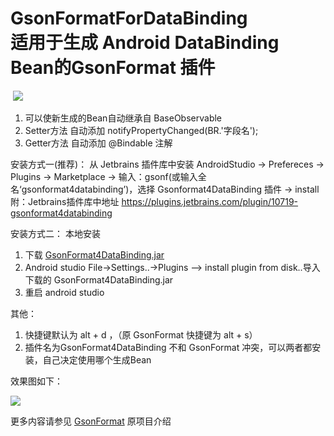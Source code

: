 # **GsonFormatForDataBinding <br/>适用于生成 Android DataBinding Bean的GsonFormat 插件**
  [![](https://jitpack.io/v/zhangguoning/GsonFormat4DataBinding.svg)](https://jitpack.io/#zhangguoning/GsonFormat4DataBinding)
1. 可以使新生成的Bean自动继承自 BaseObservable
2. Setter方法 自动添加  notifyPropertyChanged(BR.'字段名');
3. Getter方法 自动添加 @Bindable 注解

安装方式一(推荐)：
从 Jetbrains 插件库中安装
AndroidStudio -> Prefereces -> Plugins -> Marketplace -> 输入：gsonf(或输入全名‘gsonformat4databinding’)，选择 Gsonformat4DataBinding 插件 -> install
附：Jetbrains插件库中地址 https://plugins.jetbrains.com/plugin/10719-gsonformat4databinding

安装方式二：
本地安装
1. 下载 [GsonFormat4DataBinding.jar](https://github.com/zhangguoning/GsonFormat4DataBinding/raw/master/pluginJar/GsonFormat4DataBinding.jar) 
2. Android studio  File->Settings..->Plugins --> install plugin from disk..导入下载的 GsonFormat4DataBinding.jar 
3. 重启 android studio 


其他：
1. 快捷键默认为 alt + d ，（原 GsonFormat 快捷键为 alt + s）
2. 插件名为GsonFormat4DataBinding 不和 GsonFormat 冲突，可以两者都安装，自己决定使用哪个生成Bean

效果图如下：

![](https://github.com/zhangguoning/GsonFormat4DataBinding/raw/master/Screenshot/GsonFormat4DataBinding.png)





更多内容请参见 [GsonFormat](https://github.com/zzz40500/GsonFormat) 原项目介绍


  
  
